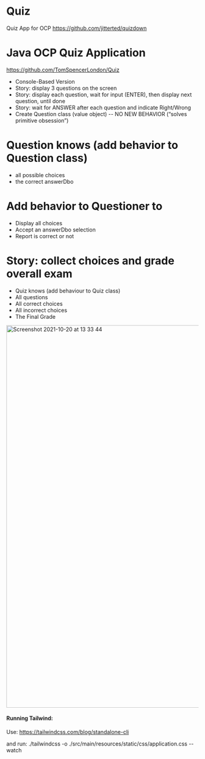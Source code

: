 # Quiz
Quiz App for OCP
https://github.com/jitterted/quizdown


# Java OCP Quiz Application

https://github.com/TomSpencerLondon/Quiz
- Console-Based Version
- Story: display 3 questions on the screen
- Story: display each question, wait for input (ENTER), then display next question, until done
- Story: wait for ANSWER after each question and indicate Right/Wrong
- Create Question class (value object) -- NO NEW BEHAVIOR (“solves primitive obsession”)

# Question knows (add behavior to Question class)
- all possible choices
- the correct answerDbo

# Add behavior to Questioner to
- Display all choices
- Accept an answerDbo selection
- Report is correct or not

# Story: collect choices and grade overall exam
- Quiz knows (add behaviour to Quiz class) 
- All questions
- All correct choices
- All incorrect choices
- The Final Grade

<img width="1002" alt="Screenshot 2021-10-20 at 13 33 44" src="https://user-images.githubusercontent.com/27693622/138093618-1148ab61-49c5-43f9-8bb6-a597f76b177b.png">


#### Running Tailwind:
Use:
https://tailwindcss.com/blog/standalone-cli

and run:
./tailwindcss -o ./src/main/resources/static/css/application.css --watch 

